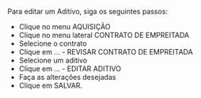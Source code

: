 Para editar um Aditivo, siga os seguintes passos:

* Clique no menu AQUISIÇÃO
* Clique no menu lateral CONTRATO DE EMPREITADA
* Selecione o contrato
* Clique em ... - REVISAR CONTRATO DE EMPREITADA
* Selecione um aditivo
* Clique em ... - EDITAR ADITIVO
* Faça as alterações desejadas
* Clique em SALVAR.
